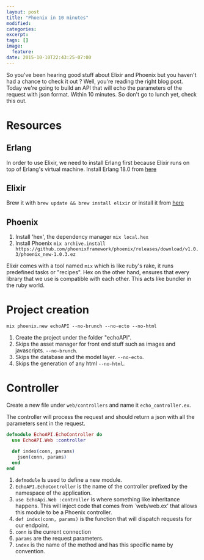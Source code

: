 ```yaml
---
layout: post
title: "Phoenix in 10 minutes"
modified:
categories:
excerpt:
tags: []
image:
  feature:
date: 2015-10-10T22:43:25-07:00
---
```


So you've been hearing good stuff about Elixir and Phoenix but you
haven't had a chance to check it out ? Well, you're reading the right blog
post. Today we're going to build an API that will echo the parameters of the
request with json format. Within 10 minutes. So don't go to lunch yet,
check this out.

# Resources

## Erlang

In order to use Elixir, we need to install Erlang first because Elixir
runs on top of Erlang's virtual machine. Install Erlang 18.0 from
[here](https://www.erlang-solutions.com/downloads/download-erlang-otp)

## Elixir

Brew it with `brew update && brew install elixir` or
install it from [here](http://elixir-lang.org/install.html#distributions)

## Phoenix

1. Install 'hex', the dependency manager `mix local.hex`
2. Install Phoenix `mix archive.install
https://github.com/phoenixframework/phoenix/releases/download/v1.0.3/phoenix_new-1.0.3.ez`

Elixir comes with a tool named `mix` which is like ruby's rake, it runs
predefined tasks or "recipes".  Hex on the other hand, ensures that every
library that we use is compatible with each other.
This acts like bundler in the ruby world.

# Project creation

`mix phoenix.new echoAPI --no-brunch --no-ecto --no-html`

1. Create the project under the folder "echoAPI".
2. Skips the asset manager for front end stuff such as images and
   javascripts. `--no-brunch`.
3. Skips the database and the model layer. `--no-ecto`.
4. Skips the generation of any html `--no-html`.

# Controller

Create a new file under `web/controllers` and name it
`echo_controller.ex`.

The controller will process the request and should return a json with
all the parameters sent in the request.

~~~elixir
defmodule EchoAPI.EchoController do
  use EchoAPI.Web :controller

  def index(conn, params)
    json(conn, params)
  end
end
~~~

1. `defmodule` Is used to define a new module.
2. `EchoAPI.EchoController` is the name of the controller prefixed by
   the namespace of the application.
3. `use EchoApi.Web :controller` is where something like inheritance
   happens. This will inject code that comes from `web/web.ex' that
   allows this module to be a Phoenix controller.
4. `def index(conn, params)` is the function that will dispatch requests
   for our endpoint.
5. `conn` is the current connection
6. `params` are the request parameters.
7. `index` is the name of the method and has this specific name by
   convention.






